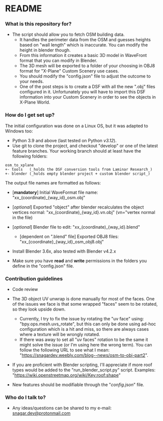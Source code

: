 # README #

### What is this repository for? ###

* The script should allow you to fetch OSM building data. 
  * It handles the perimeter data from the OSM and guesses heights based on "wall length" which is inaccurate. You can modify the height in blender though.
  * From this information it creates a basic 3D model in WaveFront format that you can modify in Blender. 
  * The 3D mesh will be exported to a folder of your choosing in OBJ8 format for "X-Plane" Custom Scenery use cases.
  * You should modify the "config.json" file to adjust the outcome to your needs.
  * One of the post steps is to create a DSF with all the new ".obj" files configured in it. Unfortunately you will have to import this DSF information into your Custom Scenery in order to see the objects in X-Plane World. 
  

### How do I get set up? ###

The initial configuration was done on a Linux OS, but it was adapted to Windows too:

* Python 3.9 and above (last tested on Python _v3.12_).
* Use git to clone the project, and checkout "develop" or one of the latest feature branches. Your working branch should at least have the following folders:

```
osm_to_xplane
+- tools   (_holds the DSF conversion tools from Laminar Research_)
+- blender (_holds empty blender project + custom blender script_)
```

The output file names are formatted as follows:
* [**mandatory**] Initial WaveFormat file name: "xx_(coordinate)_{way_id}_osm.obj"
* [*optional*] Exported "object" after blender recalculates the object vertices normal: "xx_(coordinate)_{way_id}.vn.obj"  (vn="vertex normal in the file)
* [*optional*] Blender file to edit: "xx_(coordinate)_{way_id}.blend"
  * [dependent on ".blend" file] Exported OBJ8 files: "xx_{coordinate}_{way_id}_osm_obj8.obj"

* Install Blender 3.6x, also tested with Blender v4.2.x
* Make sure you have __read__ and __write__ permissions in the folders you define in the "config.json" file.

### Contribution guidelines ###

* Code review
* The 3D object UV unwrap is done manually for most of the faces. One of the issues we face is that some wrapped "faces" seem to be rotated, so they look upside down.
  * Currently, I try to fix the issue by rotating the "uv face" using: "bpy.ops.mesh.uvs_rotate", but this can only be done using ad-hoc configuration which is a hit and miss, so there are always cases where a texture will be wrongly rotated.
  * If there was away to set all "uv faces" rotation to be the same it might solve the issue (or I'm using here the wrong term). You can follow the following URL to see what I mean: "https://snagardev.weebly.com/blog--news/osm-to-obj-part2".

* If you are proficient with Blender scripting, I'll appreciate if more roof types would be added to the "run_blender_script.py" script. Examples: "https://wiki.openstreetmap.org/wiki/Key:roof:shape" 
* New features should be modifiable through the "_config.json_" file.

### Who do I talk to? ###

* Any ideas/questions can be shared to my e-mail: snagar.dev@protonmail.com
